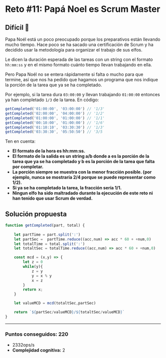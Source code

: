 # Reto #11: Papá Noel es Scrum Master
## Difícil 🔴


Papa Noél está un poco preocupado porque los preparativos están llevando mucho tiempo. Hace poco se ha sacado una certificación de Scrum y ha decidido usar la metodología para organizar el trabajo de sus elfos.

Le dicen la duración esperada de las tareas con un string con el formato `hh:mm:ss` y en el mismo formato cuánto tiempo llevan trabajando en ella.

Pero Papa Noél no se entera rápidamente si falta o mucho para que termine, así que nos ha pedido que hagamos un programa que nos indique la porción de la tarea que ya se ha completado.

Por ejemplo, si la tarea dura `03:00:00` y llevan trabajando `01:00:00` entonces ya han completado `1/3` de la tarea. En código:


```javascript
getCompleted('01:00:00', '03:00:00') // '1/3'
getCompleted('02:00:00', '04:00:00') // '1/2'
getCompleted('01:00:00', '01:00:00') // '1/1'
getCompleted('00:10:00', '01:00:00') // '1/6'
getCompleted('01:10:10', '03:30:30') // '1/3'
getCompleted('03:30:30', '05:50:50') // '3/5
```

Ten en cuenta:

* **El formato de la hora es hh:mm:ss.**
* **El formato de la salida es un string a/b donde a es la porción de la tarea que ya se ha completado y b es la porción de la tarea que falta por completar.**
* **La porción siempre se muestra con la menor fracción posible. (por ejemplo, nunca se mostraría 2/4 porque se puede representar como 1/2).**
* **Si ya se ha completado la tarea, la fracción sería 1/1.**
* **Ningun elfo ha sido maltradado durante la ejecución de este reto ni han tenido que usar Scrum de verdad.**


## Solución propuesta

```javascript
function getCompleted(part, total) {
    
    let partTime = part.split(':')
    let partSec =  partTime.reduce((acc,num) => acc * 60 + +num,0)
    let totalTime = total.split(':')    
    let totaltSec = totalTime.reduce((acc,num) => acc * 60 + +num,0)

    const mcd = (x,y) => {
        let z = 0
        while(y){
            z = y
            y = x % y
            x = z 
        }
        return x;
    }

    let valueMCD = mcd(totaltSec,partSec)

    return `${partSec/valueMCD}/${totaltSec/valueMCD}`
}
```

---

### Puntos conseguidos: 220

* 2332ops/s
* **Complejidad cognitiva:** 2

